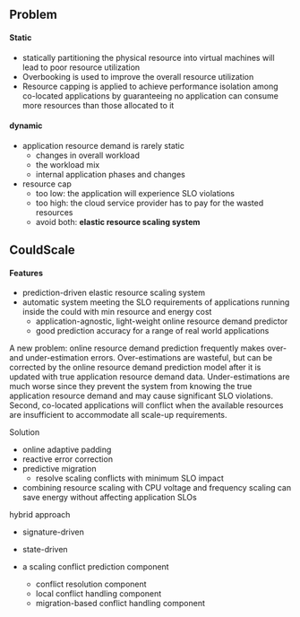 ## Problem ##

#### Static ####

* statically partitioning the physical resource into virtual machines will lead to poor resource utilization
* Overbooking is used to improve the overall resource utilization
* Resource capping is applied to achieve performance isolation among co-located applications by guaranteeing no application can consume more resources than those allocated to it

#### dynamic ####

* application resource demand is rarely static
	* changes in overall workload
	* the workload mix
	* internal application phases and changes
* resource cap
	* too low: the application will experience SLO violations
	* too high: the cloud service provider has to pay for the wasted resources
	* avoid both: **elastic resource scaling system**

## CouldScale ##

#### Features ####

* prediction-driven elastic resource scaling system
* automatic system meeting the SLO requirements of applications running inside the could with min resource and energy cost
	* application-agnostic, light-weight online resource demand predictor
	* good prediction accuracy for a range of real world applications

A new problem: online resource demand prediction frequently makes over- and under-estimation errors. Over-estimations are wasteful, but can be corrected by the online resource demand prediction model after it is updated with true
application resource demand data. Under-estimations are much worse since they prevent the system from knowing the true application resource demand and may cause significant SLO violations. Second, co-located applications will conflict when the available resources are insufficient to accommodate all scale-up requirements.

Solution

* online adaptive padding
* reactive error correction
* predictive migration
	* resolve scaling conflicts with minimum SLO impact
* combining resource scaling with CPU voltage and frequency scaling can save energy without affecting application SLOs

hybrid approach

* signature-driven
* state-driven

* a scaling conflict prediction component
	* conflict resolution component
	* local conflict handling component
	* migration-based conflict handling component






















